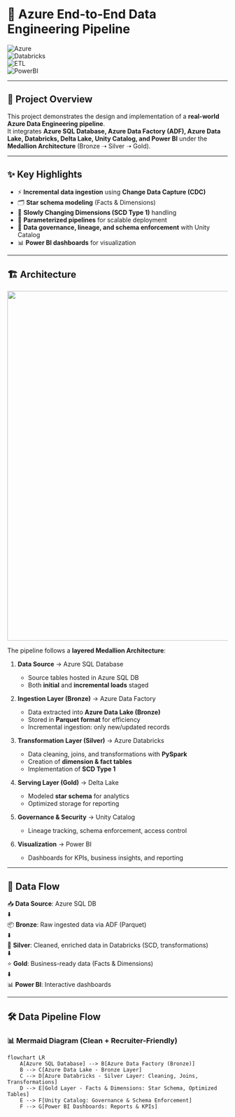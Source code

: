 # 🚀 Azure End-to-End Data Engineering Pipeline  

![Azure](https://img.shields.io/badge/Azure-Data%20Engineering-blue)  
![Databricks](https://img.shields.io/badge/Databricks-Lakehouse-orange)  
![ETL](https://img.shields.io/badge/ETL-Pipeline-green)  
![PowerBI](https://img.shields.io/badge/PowerBI-Dashboard-yellow)  

---

## 📌 Project Overview  
This project demonstrates the design and implementation of a **real-world Azure Data Engineering pipeline**.  
It integrates **Azure SQL Database, Azure Data Factory (ADF), Azure Data Lake, Databricks, Delta Lake, Unity Catalog, and Power BI** under the **Medallion Architecture** (Bronze ➝ Silver ➝ Gold).  

---

## ✨ Key Highlights  
- ⚡ **Incremental data ingestion** using **Change Data Capture (CDC)**  
- 🗂️ **Star schema modeling** (Facts & Dimensions)  
- 🔄 **Slowly Changing Dimensions (SCD Type 1)** handling  
- 🔑 **Parameterized pipelines** for scalable deployment  
- 🔐 **Data governance, lineage, and schema enforcement** with Unity Catalog  
- 📊 **Power BI dashboards** for visualization  

---

## 🏗️ Architecture  

<p align="center">
  <img src="https://raw.githubusercontent.com/tkaushik015/Enterprise-Data-Governance-and-Analytics-Framework/main/architecture.png" width="800"/>
</p>  

The pipeline follows a **layered Medallion Architecture**:  

1. **Data Source** → Azure SQL Database  
   - Source tables hosted in Azure SQL DB  
   - Both **initial** and **incremental loads** staged  

2. **Ingestion Layer (Bronze)** → Azure Data Factory  
   - Data extracted into **Azure Data Lake (Bronze)**  
   - Stored in **Parquet format** for efficiency  
   - Incremental ingestion: only new/updated records  

3. **Transformation Layer (Silver)** → Azure Databricks  
   - Data cleaning, joins, and transformations with **PySpark**  
   - Creation of **dimension & fact tables**  
   - Implementation of **SCD Type 1**  

4. **Serving Layer (Gold)** → Delta Lake  
   - Modeled **star schema** for analytics  
   - Optimized storage for reporting  

5. **Governance & Security** → Unity Catalog  
   - Lineage tracking, schema enforcement, access control  

6. **Visualization** → Power BI  
   - Dashboards for KPIs, business insights, and reporting  

---

## 🔄 Data Flow  

📥 **Data Source**: Azure SQL DB  
⬇️  
📦 **Bronze**: Raw ingested data via ADF (Parquet)  
⬇️  
🧹 **Silver**: Cleaned, enriched data in Databricks (SCD, transformations)  
⬇️  
⭐ **Gold**: Business-ready data (Facts & Dimensions)  
⬇️  
📊 **Power BI**: Interactive dashboards  

---

## 🛠 Data Pipeline Flow  

### 📊 Mermaid Diagram (Clean + Recruiter-Friendly)  

```mermaid
flowchart LR
    A[Azure SQL Database] --> B[Azure Data Factory (Bronze)]
    B --> C[Azure Data Lake - Bronze Layer]
    C --> D[Azure Databricks - Silver Layer: Cleaning, Joins, Transformations]
    D --> E[Gold Layer - Facts & Dimensions: Star Schema, Optimized Tables]
    E --> F[Unity Catalog: Governance & Schema Enforcement]
    F --> G[Power BI Dashboards: Reports & KPIs]
